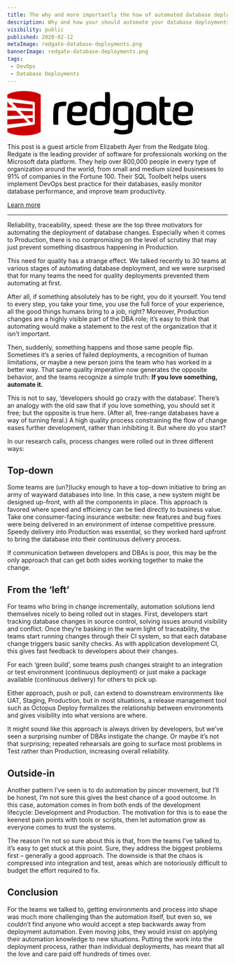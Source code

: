 ```yaml
---
title: The why and more importantly the how of automated database deployment
description: Why and how your should automate your database deployments
visibility: public
published: 2020-02-12
metaImage: redgate-database-deployments.png
bannerImage: redgate-database-deployments.png
tags:
 - DevOps
 - Database Deployments
---
```


![Why and how your should automate your database deployments](redgate-logo.png)

This post is a guest article from Elizabeth Ayer from the Redgate blog. Redgate is the leading provider of software for professionals working on the Microsoft data platform. They help over 800,000 people in every type of organization around the world, from small and medium sized businesses to 91% of companies in the Fortune 100. Their SQL Toolbelt helps users implement DevOps best practice for their databases, easily monitor database performance, and improve team productivity.

[Learn more](https://www.red-gate.com)

---

Reliability, traceability, speed: these are the top three motivators for automating the deployment of database changes. Especially when it comes to Production, there is no compromising on the level of scrutiny that may just prevent something disastrous happening in Production.

This need for quality has a strange effect. We talked recently to 30 teams at various stages of automating database deployment, and we were surprised that for many teams the need for quality deployments prevented them automating at first.

After all, if something absolutely has to be right, you do it yourself. You tend to every step, you take your time, you use the full force of your experience, all the good things humans bring to a job, right? Moreover, Production changes are a highly visible part of the DBA role; it’s easy to think that automating would make a statement to the rest of the organization that it isn’t important.

Then, suddenly, something happens and those same people flip. Sometimes it’s a series of failed deployments, a recognition of human limitations, or maybe a new person joins the team who has worked in a better way. That same quality imperative now generates the opposite behavior, and the teams recognize a simple truth: **If you love something, automate it.**

This is not to say, ‘developers should go crazy with the database’. There’s an analogy with the old saw that if you love something, you should set it free; but the opposite is true here. (After all, free-range databases have a way of turning feral.) A high quality process constraining the flow of change eases further development, rather than inhibiting it. But where do you start?

In our research calls, process changes were rolled out in three different ways:

## Top-down

Some teams are (un?)lucky enough to have a top-down initiative to bring an army of wayward databases into line. In this case, a new system might be designed up-front, with all the components in place. This approach is favored where speed and efficiency can be tied directly to business value. Take one consumer-facing insurance website: new features and bug fixes were being delivered in an environment of intense competitive pressure. Speedy delivery into Production was essential, so they worked hard upfront to bring the database into their continuous delivery process.

If communication between developers and DBAs is poor, this may be the only approach that can get both sides working together to make the change.

## From the ‘left’

For teams who bring in change incrementally, automation solutions lend themselves nicely to being rolled out in stages. First, developers start tracking database changes in source control, solving issues around visibility and conflict. Once they’re basking in the warm light of traceability, the teams start running changes through their CI system, so that each database change triggers basic sanity checks. As with application development CI, this gives fast feedback to developers about their changes.

For each ‘green build’, some teams push changes straight to an integration or test environment (continuous deployment) or just make a package available (continuous delivery) for others to pick up.

Either approach, push or pull, can extend to downstream environments like UAT, Staging, Production, but in most situations, a release management tool such as Octopus Deploy formalizes the relationship between environments and gives visibility into what versions are where.

It might sound like this approach is always driven by developers, but we’ve seen a surprising number of DBAs instigate the change. Or maybe it’s not that surprising; repeated rehearsals are going to surface most problems in Test rather than Production, increasing overall reliability.

## Outside-in

Another pattern I’ve seen is to do automation by pincer movement, but I’ll be honest, I’m not sure this gives the best chance of a good outcome. In this case, automation comes in from both ends of the development lifecycle: Development and Production. The motivation for this is to ease the keenest pain points with tools or scripts, then let automation grow as everyone comes to trust the systems.

The reason I’m not so sure about this is that, from the teams I’ve talked to, it’s easy to get stuck at this point. Sure, they address the biggest problems first – generally a good approach. The downside is that the chaos is compressed into integration and test, areas which are notoriously difficult to budget the effort required to fix.

## Conclusion

For the teams we talked to, getting environments and process into shape was much more challenging than the automation itself, but even so, we couldn’t find anyone who would accept a step backwards away from deployment automation. Even moving jobs, they would insist on applying their automation knowledge to new situations. Putting the work into the deployment process, rather than individual deployments, has meant that all the love and care paid off hundreds of times over.
